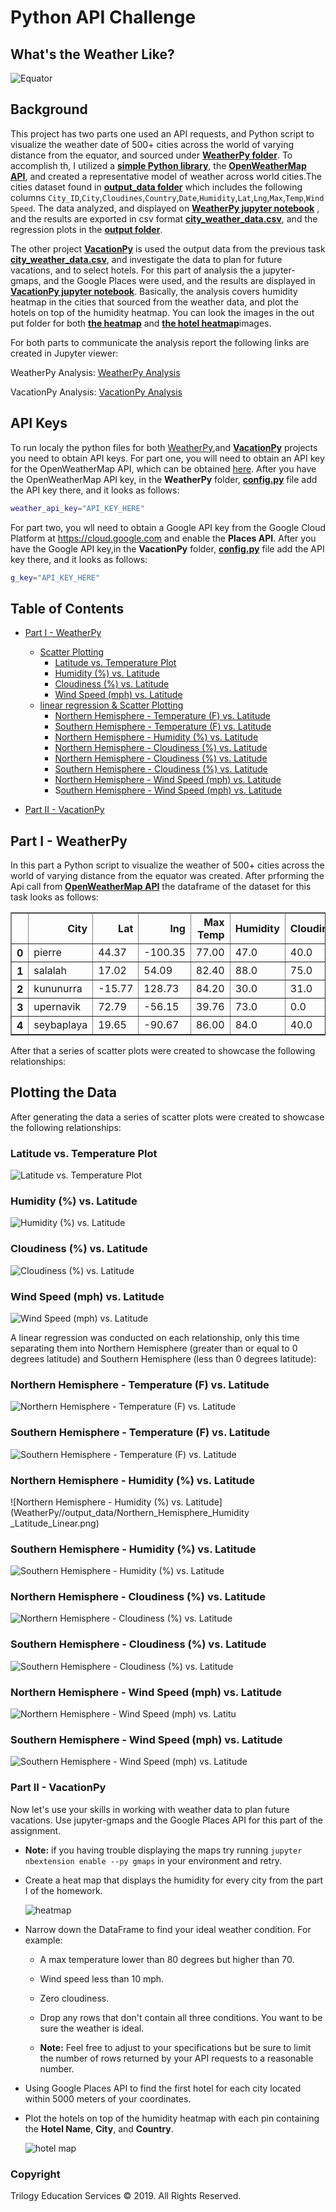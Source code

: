 # Python API Challenge
## What's the Weather Like?
![Equator](Images/second.gif)
## Background

This project has two parts one used an API requests, and Python script to visualize the weather date of 500+ cities across the world of varying distance from the equator, and sourced under [**WeatherPy folder**](WeatherPy/). To accomplish th, I utilized a [**simple Python library**](https://pypi.python.org/pypi/citipy), the [**OpenWeatherMap API**](https://openweathermap.org/api), and created a representative model of weather across world cities.The cities dataset found in [**output_data folder**](WeatherPy/output_data/cities.csv) which includes the following columns `City_ID`,`City`,`Cloudines`,`Country`,`Date`,`Humidity`,`Lat`,`Lng`,`Max`,`Temp`,`Wind Speed`. The data analyzed, and displayed on [**WeatherPy jupyter notebook**](WeatherPy/WeatherPy.ipynb) , and the results are exported in csv format [**city_weather_data.csv**](WeatherPy/output_data/city_weather_data.csv), and the regression plots in the [**output folder**](WeatherPy/output_data/).

The other project [**VacationPy**](VacationPy/) is used the output data from the previous task [**city_weather_data.csv**](WeatherPy/output_data/city_weather_data.csv), and investigate the data to plan for future vacations, and to select hotels. For this part of analysis the a jupyter-gmaps, and the Google Places were used, and the results are displayed in [**VacationPy jupyter notebook**](VacationPy/VacationPy.ipynb). Basically, the analysis covers humidity heatmap in the cities that sourced from the weather data, and plot the hotels on top of the humidity heatmap. You can look the images in the out put folder for both [**the heatmap**](VacationPy/output_data/Heatmap.png) and [**the hotel heatmap**](VacationPy/output_data/hotel.png,)images.

For both parts to communicate the analysis report the following links are created in Jupyter viewer: 

WeatherPy Analysis: [WeatherPy Analysis](https://nbviewer.ipython.org/github/ermiasgelaye/python-api-challenge/blob/master/WeatherPy/WeatherPy.ipynb) 

VacationPy Analysis: [VacationPy Analysis](https://nbviewer.ipython.org/github/ermiasgelaye/python-api-challenge/blob/master/VacationPy/.ipynb_checkpoints/VacationPy-checkpoint.ipynb) 

## <a name="api_keys"></a> API Keys


To run localy the python files for both [WeatherPy](WeatherPy/WeatherPy.ipynb),and [**VacationPy**](VacationPyy/VacationPy.ipynb) projects you need to obtain API keys. For part one, you will need to obtain an API key for the OpenWeatherMap API, which can be obtained [here](https://home.openweathermap.org/api_keys). After you have the OpenWeatherMap API key, in the **WeatherPy** folder, [**config.py**](WeatherPy/api_keys.py) file add the API key there, and it looks as follows:

```bash
weather_api_key="API_KEY_HERE"

```
For part two, you wll need to obtain a Google API key from the Google Cloud Platform at <https://cloud.google.com> and enable the **Places API**. After you have the Google API key,in the **VacationPy** folder, [**config.py**](VacationPy/api_keys.py) file add the API key there, and it looks as follows:

```bash
g_key="API_KEY_HERE"
```

## Table of Contents
* [Part I - WeatherPy](##WeatherPy)
  * [Scatter Plotting](https://nbviewer.ipython.org/github/ermiasgelaye/python-api-challenge/blob/master/WeatherPy/WeatherPy.ipynb)
    - [Latitude vs. Temperature Plot](https://nbviewer.ipython.org/github/ermiasgelaye/python-api-challenge/blob/master/WeatherPy/WeatherPy.ipynb)
    - [Humidity (%) vs. Latitude](https://nbviewer.ipython.org/github/ermiasgelaye/python-api-challenge/blob/master/WeatherPy/WeatherPy.ipynb)
    - [Cloudiness (%) vs. Latitude](https://nbviewer.ipython.org/github/ermiasgelaye/python-api-challenge/blob/master/WeatherPy/WeatherPy.ipynb)
    - [Wind Speed (mph) vs. Latitude](https://nbviewer.ipython.org/github/ermiasgelaye/python-api-challenge/blob/master/WeatherPy/WeatherPy.ipynb)
  * [linear regression & Scatter Plotting](https://nbviewer.ipython.org/github/ermiasgelaye/python-api-challenge/blob/master/WeatherPy/WeatherPy.ipynb)
    - [Northern Hemisphere - Temperature (F) vs. Latitude](https://nbviewer.ipython.org/github/ermiasgelaye/python-api-challenge/blob/master/WeatherPy/WeatherPy.ipynb)
    - [Southern Hemisphere - Temperature (F) vs. Latitude](https://nbviewer.ipython.org/github/ermiasgelaye/python-api-challenge/blob/master/WeatherPy/WeatherPy.ipynb)
    - [Northern Hemisphere - Humidity (%) vs. Latitude](https://nbviewer.ipython.org/github/ermiasgelaye/python-api-challenge/blob/master/WeatherPy/WeatherPy.ipynb)
    - [Northern Hemisphere - Cloudiness (%) vs. Latitude](https://nbviewer.ipython.org/github/ermiasgelaye/python-api-challenge/blob/master/WeatherPy/WeatherPy.ipynb)
    - [Northern Hemisphere - Cloudiness (%) vs. Latitude](https://nbviewer.ipython.org/github/ermiasgelaye/python-api-challenge/blob/master/WeatherPy/WeatherPy.ipynb)
    - [Southern Hemisphere - Cloudiness (%) vs. Latitude](https://nbviewer.ipython.org/github/ermiasgelaye/python-api-challenge/blob/master/WeatherPy/WeatherPy.ipynb)
    - [Northern Hemisphere - Wind Speed (mph) vs. Latitude](https://nbviewer.ipython.org/github/ermiasgelaye/python-api-challenge/blob/master/WeatherPy/WeatherPy.ipynb)
    - S[outhern Hemisphere - Wind Speed (mph) vs. Latitude](https://nbviewer.ipython.org/github/ermiasgelaye/python-api-challenge/blob/master/WeatherPy/WeatherPy.ipynb)

* [Part II - VacationPy](https://nbviewer.ipython.org/github/ermiasgelaye/python-api-challenge/blob/master/VacationPy/.ipynb_checkpoints/VacationPy-checkpoint.ipynb)

## <a name="WeatherPy"></a> Part I - WeatherPy

In this part a Python script to visualize the weather of 500+ cities across the world of varying distance from the equator was created. After prforming the Api call from [**OpenWeatherMap API**](https://openweathermap.org/api) the dataframe of the dataset for this task looks as follows:

 <table border="1" class="dataframe">
  <thead>
    <tr style="text-align: right;">
      <th></th>
      <th>City</th>
      <th>Lat</th>
      <th>lng</th>
      <th>Max Temp</th>
      <th>Humidity</th>
      <th>Cloudiness</th>
      <th>Wind Speed</th>
      <th>Country</th>
      <th>Date</th>
    </tr>
  </thead>
  <tbody>
    <tr>
      <th>0</th>
      <td>pierre</td>
      <td>44.37</td>
      <td>-100.35</td>
      <td>77.00</td>
      <td>47.0</td>
      <td>40.0</td>
      <td>13.87</td>
      <td>US</td>
      <td>1.592704e+09</td>
    </tr>
    <tr>
      <th>1</th>
      <td>salalah</td>
      <td>17.02</td>
      <td>54.09</td>
      <td>82.40</td>
      <td>88.0</td>
      <td>75.0</td>
      <td>4.70</td>
      <td>OM</td>
      <td>1.592704e+09</td>
    </tr>
    <tr>
      <th>2</th>
      <td>kununurra</td>
      <td>-15.77</td>
      <td>128.73</td>
      <td>84.20</td>
      <td>30.0</td>
      <td>31.0</td>
      <td>13.87</td>
      <td>AU</td>
      <td>1.592704e+09</td>
    </tr>
    <tr>
      <th>3</th>
      <td>upernavik</td>
      <td>72.79</td>
      <td>-56.15</td>
      <td>39.76</td>
      <td>73.0</td>
      <td>0.0</td>
      <td>8.52</td>
      <td>GL</td>
      <td>1.592704e+09</td>
    </tr>
    <tr>
      <th>4</th>
      <td>seybaplaya</td>
      <td>19.65</td>
      <td>-90.67</td>
      <td>86.00</td>
      <td>84.0</td>
      <td>40.0</td>
      <td>11.41</td>
      <td>MX</td>
      <td>1.592704e+09</td>
    </tr>
  </tbody>
</table>

After that a series of scatter plots were created to showcase the following relationships:

## Plotting the Data
After generating the data a series of scatter plots were created to showcase the following relationships:

### Latitude vs. Temperature Plot
![Latitude vs. Temperature Plot](WeatherPy/output_data/latitude_vs_temperature.png)

### Humidity (%) vs. Latitude
![Humidity (%) vs. Latitude](WeatherPy/output_data/latitude_vs_humidity.png)

### Cloudiness (%) vs. Latitude
![Cloudiness (%) vs. Latitude](WeatherPy/output_data/latitude_vs_cloudiness.png)

### Wind Speed (mph) vs. Latitude

![Wind Speed (mph) vs. Latitude](WeatherPy/output_data/latitude_vs_wind_speed.png)


A linear regression was conducted on each relationship, only this time separating them into Northern Hemisphere (greater than or equal to 0 degrees latitude) and Southern Hemisphere (less than 0 degrees latitude):

### Northern Hemisphere - Temperature (F) vs. Latitude
![Northern Hemisphere - Temperature (F) vs. Latitude](WeatherPy//output_data/Northern_Hemisphere_Max_lat_lin.png)
### Southern Hemisphere - Temperature (F) vs. Latitude
![Southern Hemisphere - Temperature (F) vs. Latitude](WeatherPy//output_data/southern_Hemisphere_Max_lat_lin.png)
### Northern Hemisphere - Humidity (%) vs. Latitude
![Northern Hemisphere - Humidity (%) vs. Latitude](WeatherPy//output_data/Northern_Hemisphere_Humidity _Latitude_Linear.png)
### Southern Hemisphere - Humidity (%) vs. Latitude
![Southern Hemisphere - Humidity (%) vs. Latitude](WeatherPy//output_data/southern_humudity_Hemisphere_Max_lat_lin.png)
### Northern Hemisphere - Cloudiness (%) vs. Latitude
![Northern Hemisphere - Cloudiness (%) vs. Latitude](WeatherPy//output_data/Northern_Hemisphere_Cloudiness_Latitude_Linear.png)
### Southern Hemisphere - Cloudiness (%) vs. Latitude
![Southern Hemisphere - Cloudiness (%) vs. Latitude](WeatherPy//output_data/Southern_Hemisphere_Cloudiness_Latitude_Linear.png)
### Northern Hemisphere - Wind Speed (mph) vs. Latitude
![Northern Hemisphere - Wind Speed (mph) vs. Latitu](WeatherPy//output_data/Northern_Hemisphere_Wind_Speed_Latitude_Lin.png)
### Southern Hemisphere - Wind Speed (mph) vs. Latitude
![Southern Hemisphere - Wind Speed (mph) vs. Latitude](WeatherPy//output_data/Southern_Hemisphere_Wind_Speed_Latitude_Linear_Regression.png)

### Part II - VacationPy

Now let's use your skills in working with weather data to plan future vacations. Use jupyter-gmaps and the Google Places API for this part of the assignment.

* **Note:** if you having trouble displaying the maps try running `jupyter nbextension enable --py gmaps` in your environment and retry.

* Create a heat map that displays the humidity for every city from the part I of the homework.

  ![heatmap](Images/heatmap.png)

* Narrow down the DataFrame to find your ideal weather condition. For example:

  * A max temperature lower than 80 degrees but higher than 70.

  * Wind speed less than 10 mph.

  * Zero cloudiness.

  * Drop any rows that don't contain all three conditions. You want to be sure the weather is ideal.

  * **Note:** Feel free to adjust to your specifications but be sure to limit the number of rows returned by your API requests to a reasonable number.

* Using Google Places API to find the first hotel for each city located within 5000 meters of your coordinates.

* Plot the hotels on top of the humidity heatmap with each pin containing the **Hotel Name**, **City**, and **Country**.

  ![hotel map](Images/hotel_map.png)




### Copyright

Trilogy Education Services © 2019. All Rights Reserved.
